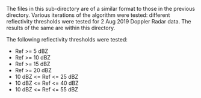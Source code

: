 The files in this sub-directory are of a similar format to those in the previous directory. Various iterations of the algorithm were tested: different reflectivity thresholds were tested for 2 Aug 2019 Doppler Radar data. The results of the same are within this directory. 

The following reflectivity thresholds were tested: 
- Ref >= 5 dBZ
- Ref >= 10 dBZ
- Ref >= 15 dBZ
- Ref >= 20 dBZ
- 10 dBZ <= Ref <= 25 dBZ
- 10 dBZ <= Ref <= 40 dBZ
- 10 dBZ <= Ref <= 55 dBZ
